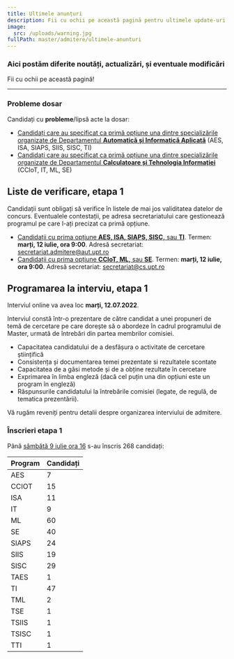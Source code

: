 ```yaml
---
title: Ultimele anunțuri
description: Fii cu ochii pe această pagină pentru ultimele update-uri!
image:
  src: /uploads/warning.jpg
fullPath: master/admitere/ultimele-anunturi
---
```

### Aici postăm diferite noutăți, actualizări, și eventuale modificări

Fii cu ochii pe această pagină!

- - -

### Probleme dosar

Candidați cu **probleme**/lipsă acte la dosar:

* [Candidați care au specificat ca primă opțiune una dintre specializările organizate de Departamentul **Automatică și Informatică Aplicată**](https://docs.google.com/spreadsheets/d/e/2PACX-1vTCZZozrWq1s1bYkMeLCOmNyzWXTHOm6X1SwYhlCT2jNSBWH-qpOuBwG0czHcXBF_IG_1rYY_egeJ4g/pubhtml?gid=0&single=true) (AES, ISA, SIAPS, SIIS, SISC, TI)
* [Candidați care au specificat ca primă opțiune una dintre specializările organizate de Departamentul **Calculatoare și Tehnologia Informației**](https://docs.google.com/spreadsheets/d/1I6bQHahUGYQxD4p3KDrnYspPQg8kKjCebifGIrOFiy0/edit#gid=1052880165) (CCIoT, IT, ML, SE)

## Liste de verificare, etapa 1

Candidații sunt obligați să verifice în listele de mai jos validitatea datelor de concurs. Eventualele contestații, pe adresa secretariatului care gestionează programul pe care l-ați precizat ca primă opțiune. 

* [Candidații cu prima opțiune **AES, ISA, SIAPS, SISC,** sau **TI**](https://uptro29158-my.sharepoint.com/:x:/g/personal/dan_alexandru_upt_ro/EeLgv0tNVgJNh6f8phKIYV4BCYiJmgrqkHY0GDo_g_ITMw?e=HBhmnW). Termen: **marți, 12 iulie, ora 9:00**. Adresă secretariat: secretariat.admitere@aut.upt.ro
* [Candidații cu prima opțiune **CCIoT, ML,** sau **SE**](https://uptro29158-my.sharepoint.com/:x:/g/personal/dan_alexandru_upt_ro/EeLgv0tNVgJNh6f8phKIYV4BCYiJmgrqkHY0GDo_g_ITMw?e=HBhmnW). Termen: **marți, 12 iulie, ora 9:00**. Adresă secretariat: secretariat@cs.upt.ro




## Programarea la interviu, etapa 1



Interviul online va avea loc **marți, 12.07.2022**.

Interviul constă într-o prezentare de către candidat a unei propuneri de temă de cercetare pe care dorește să o abordeze în cadrul programului de Master, urmată de întrebări din partea membrilor comisiei.

* Capacitatea candidatului de a desfășura o activitate de cercetare științifică
* Consistența și documentarea temei prezentate si rezultatele scontate
* Capacitatea de a găsi metode și de a obține rezultate în cercetare
* Exprimarea în limba engleză (dacă cel puțin una din opțiuni este un program în engleză)
* Răspunsurile candidatului la întrebările comisiei (legate, de regulă, de tematica prezentării).

Vă rugăm reveniți pentru detalii despre organizarea interviului de admitere.


### Înscrieri etapa 1


Până [sâmbătă 9 iulie ora 16](/master/admitere/calendarul-admiterii-master-2022/) s-au înscris 268 candidați:









| **Program** | **Candidați** |
|----------------|----------------------|
|AES|7|
|CCIOT|15|
|ISA|11|
|IT|9|
|ML|60|
|SE|40|
|SIAPS|24|
|SIIS|19|
|SISC|29|
|TAES|1|
|TI|47|
|TML|2|
|TSE|1|
|TSIIS|1|
|TSISC|1|
|TTI|1|









        


